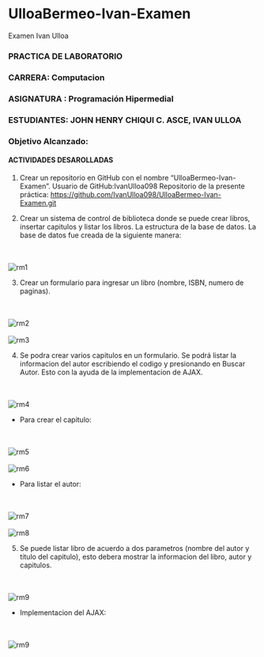 # UlloaBermeo-Ivan-Examen
Examen Ivan Ulloa
### PRACTICA DE LABORATORIO
### CARRERA: Computacion
### ASIGNATURA : Programación Hipermedial
### ESTUDIANTES: JOHN HENRY CHIQUI C. ASCE, IVAN ULLOA
### Objetivo Alcanzado:
#### ACTIVIDADES DESAROLLADAS
1.  Crear un repositorio en GitHub con el nombre “UlloaBermeo-Ivan-Examen”.
	Usuario de GitHub:IvanUlloa098
	Repositorio de la presente práctica: https://github.com/IvanUlloa098/UlloaBermeo-Ivan-Examen.git

2.  Crear un sistema de control de biblioteca donde se puede crear libros, insertar capitulos y listar los    libros. La estructura de la base de datos. La base de datos fue creada de la siguiente manera:
<br>
<br>
<img id="logo" src="/imagenesREADME/rme1.png" alt="rm1"/> 
<br>

3.  Crear un formulario para ingresar un libro (nombre, ISBN, numero de paginas).
<br>
<br>
<img id="logo" src="/imagenesREADME/rme2.png" alt="rm2"/> 
<br>
<br>
<img id="logo" src="/imagenesREADME/rme3.png" alt="rm3"/> 
<br>

4. Se podra crear varios capitulos en un formulario. Se podrá listar la informacion del autor escribiendo el codigo y presionando en Buscar Autor. Esto con la ayuda de la implementacion de AJAX.
<br>
<br>
<img id="logo" src="/imagenesREADME/rme4.png" alt="rm4"/> 
<br>

-   Para crear el capitulo:
<br>
<br>
<img id="logo" src="/imagenesREADME/rme5.png" alt="rm5"/> 
<br>
<br>
<img id="logo" src="/imagenesREADME/rme6.png" alt="rm6"/> 
<br>

-   Para listar el autor:
<br>
<br>
<img id="logo" src="/imagenesREADME/rme7.png" alt="rm7"/> 
<br>
<br>
<img id="logo" src="/imagenesREADME/rme8.png" alt="rm8"/> 
<br>

5.  Se puede listar libro de acuerdo a dos parametros (nombre del autor y titulo del capitulo), esto debera mostrar la informacion del libro, autor y capitulos.
<br>
<br>
<img id="logo" src="/imagenesREADME/rme9.png" alt="rm9"/>

- Implementacion del AJAX:
<br>
<br>
<img id="logo" src="/imagenesREADME/rme9.png" alt="rm9"/>